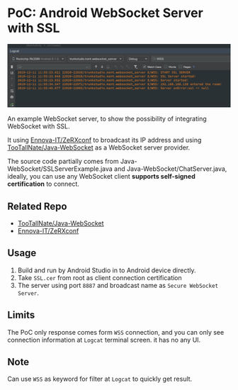 # PoC: Android WebSocket Server with SSL

![](./img/1.png)

<!-- descriptions, main goal to deal with -->

An example WebSocket server, to show the possibility of integrating WebSocket with SSL.

It using [Ennova-IT/ZeRXconf](https://github.com/Ennova-IT/ZeRXconf) to broadcast its IP address and using [TooTallNate/Java-WebSocket](https://github.com/TooTallNate/Java-WebSocket) as a WebSocket server provider.

The source code partially comes from Java-WebSocket/SSLServerExample.java and Java-WebSocket/ChatServer.java, ideally, you can use any WebSocket client **supports self-signed certification** to connect.

## Related Repo

<!-- where is your server repo -->

- [TooTallNate/Java-WebSocket](https://github.com/TooTallNate/Java-WebSocket)
- [Ennova-IT/ZeRXconf](https://github.com/Ennova-IT/ZeRXconf)

## Usage

<!-- how to install or build your project -->

1. Build and run by Android Studio in to Android device directly.
2. Take `SSL.cer` from root as client connection certification
3. The server using port `8887` and broadcast name as `Secure WebSocket Server`.

## Limits

<!-- limitation of this POC -->
The PoC only response comes form `WSS` connection, and you can only see connection information at `Logcat` terminal screen. it has no any UI.

## Note

Can use `WSS` as keyword for filter at `Logcat` to quickly get result.
